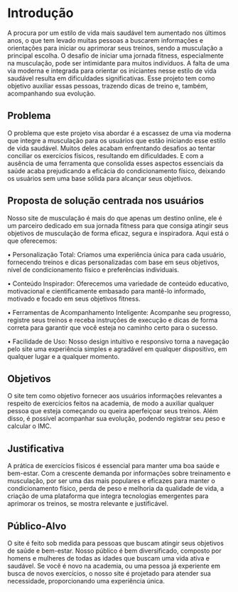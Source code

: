 # Introdução

A procura por um estilo de vida mais saudável tem aumentado nos últimos anos, o que tem levado muitas pessoas a buscarem informações e orientações para iniciar ou aprimorar seus treinos, sendo a musculação a principal escolha. O desafio de iniciar uma jornada fitness, especialmente na musculação, pode ser intimidante para muitos indivíduos. A falta de uma via moderna e integrada para orientar os iniciantes nesse estilo de vida saudável resulta em dificuldades significativas. Esse projeto tem como objetivo auxiliar essas pessoas, trazendo dicas de treino e, também, acompanhando sua evolução.


## Problema

O problema que este projeto visa abordar é a escassez  de uma via moderna que integre a musculação para os usuários que estão iniciando esse estilo de vida saudável. Muitos deles acabam enfrentando desafios ao tentar conciliar os exercícios físicos, resultando em dificuldades. E com a ausência de uma ferramenta que consolida esses aspectos essenciais da saúde acaba prejudicando a eficácia do condicionamento físico, deixando os usuários sem uma base sólida para alcançar seus objetivos.


## Proposta de solução centrada nos usuários 
Nosso site de musculação é mais do que apenas um destino online, ele é um parceiro dedicado em sua jornada fitness para que consiga atingir seus objetivos de musculação de forma eficaz, segura e inspiradora. Aqui está o que oferecemos:

• Personalização Total: Criamos uma experiência única para cada usuário, fornecendo treinos e dicas personalizadas com base em seus objetivos, nível de condicionamento físico e preferências individuais.<br>

• Conteúdo Inspirador: Oferecemos uma variedade de conteúdo educativo, motivacional e cientificamente embasado para mantê-lo informado, motivado e focado em seus objetivos fitness.<br>

• Ferramentas de Acompanhamento Inteligente: Acompanhe seu progresso, registre seus treinos e receba instruções de execução e dicas de forma correta para garantir que você esteja no caminho certo para o sucesso. <br>

• Facilidade de Uso: Nosso design intuitivo e responsivo torna a navegação pelo site uma experiência simples e agradável em qualquer dispositivo, em qualquer lugar e a qualquer momento. <br>


## Objetivos

O site tem como objetivo fornecer aos usuários informações relevantes a respeito de exercícios feitos na academia, de modo a auxiliar qualquer pessoa que esteja começando ou queira aperfeiçoar seus treinos. Além disso, é possível acompanhar sua evolução, podendo registrar seu peso e calcular o IMC.


## Justificativa

A prática de exercícios físicos é essencial para manter uma boa saúde e bem-estar. Com a crescente demanda por informações sobre treinamento e musculação, por ser uma das mais populares e eficazes para manter o condicionamento físico, perda de peso e melhoria da qualidade de vida, a criação de uma plataforma que integra tecnologias emergentes para aprimorar os treinos, se mostra relevante e justificável.


## Público-Alvo


O site é feito sob medida para pessoas que buscam atingir seus objetivos de saúde e bem-estar. Nosso público é bem diversificado, composto por homens e mulheres de todas as idades que buscam uma vida ativa e saudável.
Se você é novo na academia, ou uma pessoa já experiente em busca de novos exercícios, o nosso site é projetado para atender sua necessidade, proporcionando uma experiência única.

